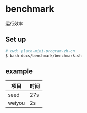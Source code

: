 # benchmark

运行效率

## Set up

```bash
# cwd: plato-mini-program-zh-cn
$ bash docs/benchmark/benchmark.sh
```

## example

| 项目   | 时间 |
| ------ | ---- |
| seed   | 27s  |
| weiyou | 2s   |
